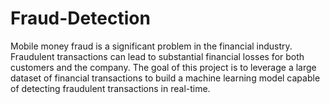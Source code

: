 # Fraud-Detection
Mobile money fraud is a significant problem in the financial industry. Fraudulent transactions can lead to substantial financial losses for both customers and the company. The goal of this project is to leverage a large dataset of financial transactions to build a machine learning model capable of detecting fraudulent transactions in real-time.

